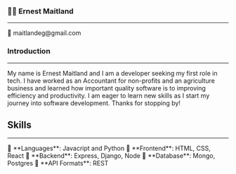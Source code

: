 ### 👨🏾 Ernest Maitland
<hr />
📧 maitlandeg@gmail.com

### Introduction
<hr />
My name is Ernest Maitland and I am a developer seeking my first role in tech. I have worked as an Accountant for non-profits and an agriculture business and learned how important quality software is to improving efficiency and productivity. I am eager to learn new skills as I start my journey into software development. Thanks for stopping by!

## Skills
<hr />
🔺 **Languages**: Javacript and Python
🔺 **Frontend**: HTML, CSS, React 
🔺 **Backend**: Express, Django, Node 
🔺 **Database**: Mongo, Postgres
🔺 **API Formats**: REST

<!--
**loex345/loex345** is a ✨ _special_ ✨ repository because its `README.md` (this file) appears on your GitHub profile.

Here are some ideas to get you started:

- 🔭 I’m currently working on ...
- 🌱 I’m currently learning ...
- 👯 I’m looking to collaborate on ...
- 🤔 I’m looking for help with ...
- 💬 Ask me about ...
- 📫 How to reach me: ...
- 😄 Pronouns: ...
- ⚡ Fun fact: ...
-->
